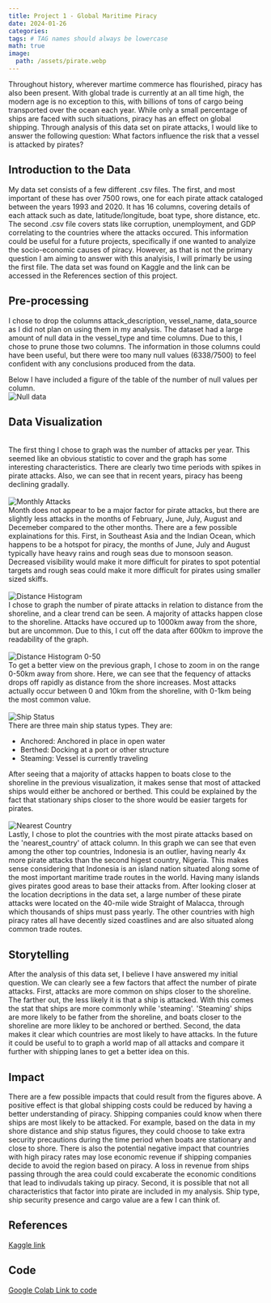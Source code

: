 ```yaml
---
title: Project 1 - Global Maritime Piracy
date: 2024-01-26
categories: 
tags: # TAG names should always be lowercase
math: true
image:
  path: /assets/pirate.webp
---
```

Throughout history, wherever martime commerce has flourished, piracy has also been present. With global trade is currently at an all time high, the modern age is no exception to this, with billions of tons of cargo being transported over the ocean each year. While only a small percentage of ships are faced with such situations, piracy has an effect on global shipping. Through analysis of this data set on pirate attacks, I would like to answer the following question: What factors influence the risk that a vessel is attacked by pirates? 
## Introduction to the Data
My data set consists of a few different .csv files. The first, and most important of these has over 7500 rows, one for each pirate attack cataloged between the years 1993 and 2020. It has 16 columns, covering details of each attack such as date, latitude/longitude, boat type, shore distance, etc. The second .csv file covers stats like corruption, unemployment, and GDP correlating to the countries where the attacks occured. This information could be useful for a future projects, specifically if one wanted to analyize the socio-economic causes of piracy. However, as that is not the primary question I am aiming to answer with this analyisis, I will primarly be using the first file. The data set was found on Kaggle and the link can be accessed in the References section of this project. 
## Pre-processing
I chose to drop the columns attack_description, vessel_name, data_source as I did not plan on using them in my analysis. The dataset had a large amount of null data in the vessel_type and time columns. Due to this, I chose to prune those two columns. The information in those columns could have been useful, but there were too many null values (6338/7500) to feel confident with any conclusions produced from the data.

Below I have included a figure of the table of the number of null values per column.
<br>![Null data](/assets/Nulls.png)
## Data Visualization
<br>The first thing I chose to graph was the number of attacks per year. This seemed like an obvious statistic to cover and the graph has some interesting characteristics. There are clearly two time periods with spikes in pirate attacks. Also, we can see that in recent years, piracy has beeng declining gradally. <br>
<br>![Monthly Attacks](/assets/months.png)
<br> Month does not appear to be a major factor for pirate attacks, but there are slightly less attacks in the months of February, June, July, August and Decemeber compared to the other months. There are a few possible explainations for this. First, in Southeast Asia and the Indian Ocean, which happens to be a hotspot for piracy, the months of June, July and August typically have heavy rains and rough seas due to monsoon season. Decreased visibility would make it more difficult for pirates to spot potential targets and rough seas could make it more difficult for pirates using smaller sized skiffs. <br>
<br>![Distance Histogram](/assets/distancehist.png)
<br> I chose to graph the number of pirate attacks in relation to distance from the shoreline, and a clear trend can be seen. A majority of attacks happen close to the shoreline. Attacks have occured up to 1000km away from the shore, but are uncommon. Due to this, I cut off the data after 600km to improve the readability of the graph. <br>
<br>![Distance Histogram 0-50](/assets/distance50.png)
<br> To get a better view on the previous graph, I chose to zoom in on the range 0-50km away from shore. Here, we can see that the fequency of attacks drops off rapidly as distance from the shore increases. Most attacks actually occur between 0 and 10km from the shoreline, with 0-1km being the most common value. <br>
<br>![Ship Status](/assets/status.png)
<br> There are three main ship status types. They are:
- Anchored: Anchored in place in open water
- Berthed: Docking at a port or other structure
- Steaming: Vessel is currently traveling

After seeing that a majority of attacks happen to boats close to the shoreline in the previous visualization, it makes sense that most of attacked ships would either be anchored or berthed. This could be explained by the fact that stationary ships closer to the shore would be easier targets for pirates. <br>
<br>![Nearest Country](/assets/countries2.png)
<br> Lastly, I chose to plot the countries with the most pirate attacks based on the 'nearest_country' of attack column. In this graph we can see that even among the other top countries, Indonesia is an outlier, having nearly 4x more pirate attacks than the second higest country, Nigeria. This makes sense considering that Indonesia is an island nation situated along some of the most important maritime trade routes in the world. Having many islands gives pirates good areas to base their attacks from. After looking closer at the location decriptions in the data set, a large number of these pirate attacks were located on the 40-mile wide Straight of Malacca, through which thousands of ships must pass yearly. The other countries with high piracy rates all have decently sized coastlines and are also situated along common trade routes.
## Storytelling
After the analysis of this data set, I believe I have answered my initial question. We can clearly see a few factors that affect the number of pirate attacks. First, attacks are more common on ships closer to the shoreline. The farther out, the less likely it is that a ship is attacked. With this comes the stat that ships are more commonly while 'steaming'. 'Steaming' ships are more likely to be father from the shoreline, and boats closer to the shoreline are more likley to be anchored or berthed. Second, the data makes it clear which countries are most likely to have attacks. In the future it could be useful to to graph a world map of all attacks and compare it further with shipping lanes to get a better idea on this.
## Impact
There are a few possible impacts that could result from the figures above. A positive effect is that global shipping costs could be reduced by having a better understanding of piracy. Shipping companies could know when there ships are most likely to be attacked. For example, based on the data in my shore distance and ship status figures, they could choose to take extra security precautions during the time period when boats are stationary and close to shore.
There is also the potential negative impact that countries with high piracy rates may lose economic revenue if shipping companies decide to avoid the region based on piracy. A loss in revenue from ships passing through the area could could excaberate the economic conditions that lead to indivudals taking up piracy. Second, it is possible that not all characteristics that factor into pirate are included in my analysis. Ship type, ship security presence and cargo value are a few I can think of. 
## References
[Kaggle link](https://www.kaggle.com/datasets/n0n5ense/global-maritime-pirate-attacks-19932020?resource=download)
## Code
[Google Colab Link to code](https://colab.research.google.com/drive/1vvocDGW5MfFrrAHnXgxyT2sj5_OeHUXy?usp=sharing)

